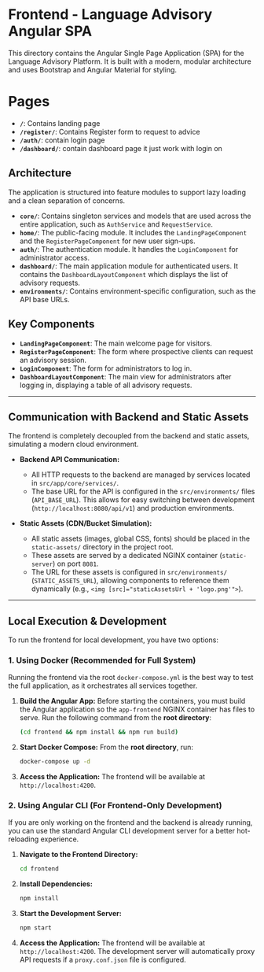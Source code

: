 # Frontend - Language Advisory Angular SPA

This directory contains the Angular Single Page Application (SPA) for the Language Advisory Platform. It is built with a modern, modular architecture and uses Bootstrap and Angular Material for styling.

# Pages

- **`/`**: Contains landing page
- **`/register/`**: Contains Register form to request to advice
- **`/auth/`**: contain login page
- **`/dashboard/`**: contain dashboard page it just work with login on

## Architecture

The application is structured into feature modules to support lazy loading and a clean separation of concerns.

-   **`core/`**: Contains singleton services and models that are used across the entire application, such as `AuthService` and `RequestService`.
-   **`home/`**: The public-facing module. It includes the `LandingPageComponent` and the `RegisterPageComponent` for new user sign-ups.
-   **`auth/`**: The authentication module. It handles the `LoginComponent` for administrator access.
-   **`dashboard/`**: The main application module for authenticated users. It contains the `DashboardLayoutComponent` which displays the list of advisory requests.
-   **`environments/`**: Contains environment-specific configuration, such as the API base URLs.

## Key Components

-   **`LandingPageComponent`**: The main welcome page for visitors.
-   **`RegisterPageComponent`**: The form where prospective clients can request an advisory session.
-   **`LoginComponent`**: The form for administrators to log in.
-   **`DashboardLayoutComponent`**: The main view for administrators after logging in, displaying a table of all advisory requests.

---

## Communication with Backend and Static Assets

The frontend is completely decoupled from the backend and static assets, simulating a modern cloud environment.

-   **Backend API Communication:**
    -   All HTTP requests to the backend are managed by services located in `src/app/core/services/`.
    -   The base URL for the API is configured in the `src/environments/` files (`API_BASE_URL`). This allows for easy switching between development (`http://localhost:8080/api/v1`) and production environments.

-   **Static Assets (CDN/Bucket Simulation):**
    -   All static assets (images, global CSS, fonts) should be placed in the `static-assets/` directory in the project root.
    -   These assets are served by a dedicated NGINX container (`static-server`) on port `8081`.
    -   The URL for these assets is configured in `src/environments/` (`STATIC_ASSETS_URL`), allowing components to reference them dynamically (e.g., `<img [src]="staticAssetsUrl + 'logo.png'">`).

---

## Local Execution & Development

To run the frontend for local development, you have two options:

### 1. Using Docker (Recommended for Full System)

Running the frontend via the root `docker-compose.yml` is the best way to test the full application, as it orchestrates all services together.

1.  **Build the Angular App:** Before starting the containers, you must build the Angular application so the `app-frontend` NGINX container has files to serve. Run the following command from the **root directory**:
    ```bash
    (cd frontend && npm install && npm run build)
    ```
2.  **Start Docker Compose:** From the **root directory**, run:
    ```bash
    docker-compose up -d
    ```
3.  **Access the Application:** The frontend will be available at `http://localhost:4200`.

### 2. Using Angular CLI (For Frontend-Only Development)

If you are only working on the frontend and the backend is already running, you can use the standard Angular CLI development server for a better hot-reloading experience.

1.  **Navigate to the Frontend Directory:**
    ```bash
    cd frontend
    ```
2.  **Install Dependencies:**
    ```bash
    npm install
    ```
3.  **Start the Development Server:**
    ```bash
    npm start
    ```
4.  **Access the Application:** The frontend will be available at `http://localhost:4200`. The development server will automatically proxy API requests if a `proxy.conf.json` file is configured.
